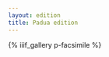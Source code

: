 ```yaml
---
layout: edition
title: Padua edition
---
```



<script src="https://code.jquery.com/jquery-3.3.1.min.js" integrity="sha256-FgpCb/KJQlLNfOu91ta32o/NMZxltwRo8QtmkMRdAu8=" crossorigin="anonymous"></script>
<script>
      var CETEIcean = new CETEI();
      var manuscripts = {
      "P" : {
       "name": "P",
       "resource" : "p.xml"
      }
    };



      var sectionsSet = new Set();

        //Object for all options. Not currently used, but is updated in toggle functions
      var options = {
        "expanded_abbreviations":true,
        "foliation":false,
        "linebeginnings":false,
        "editor_punctuation":true,
        "editor_capitalization":true
      };

      //functions
      function addManuscript(ms){
        CETEIcean.getHTML5(ms.resource, function(data){
          var ms_el = "#"+ms.name;
          $(ms_el).html("");
          $(ms_el).append(data);
          CETEIcean.addStyle(document, data);

      //Add facs div to each cb (foliation) with valid attribute
        addFoliation(ms_el);

        $(ms_el + " tei-lb").toggle(); //Start off manuscripts with line beginnings off
      });
    }


    function addFoliation(ms_el) {
      $(ms_el+"tei-milestone").each(function(){
        var n = $(this).attr("n");
        var milestone = "";
        if(typeof(n) === "undefined"){
          var unit = $(this).attr("unit");
          if(typeof(unit) != "undefined"){
            milestone = unit;
          }
        } else {
          milestone = n;
        }
        $(this).html("<span class='page-break'>" + milestone + "</span>");
      });
    }

    //Add all manuscripts
    for (var ms in manuscripts) {
      addManuscript(manuscripts[ms]);
    }

    //Function to toggle foliation
    $("input[name='foliation-toggle'").change(function(){
      options.foliation = $(this).is(":checked");
      if(options.foliation){
        if(options.linebeginnings){
          $("tei-milestone").css("display", "block");
        } else {
          $("tei-milestone").css("display", "inline");
        }
      } else {
        $("tei-milestone").hide();
      }
    });

</script>
<div id="image-viewer">
{% iiif_gallery p-facsimile %}
</div>
